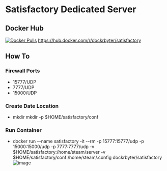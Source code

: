 # Satisfactory Dedicated Server

## Docker Hub
[![Docker Pulls](https://img.shields.io/docker/pulls/dockrbyter/satisfactory.svg)](https://hub.docker.com/r/dockrbyter/satisfactory)
https://hub.docker.com/r/dockrbyter/satisfactory

## How To
### Firewall Ports
 - 15777/UDP
 - 7777/UDP
 - 15000/UDP
 
### Create Date Location
 - mkdir mkdir -p $HOME/satisfactory/conf
 
 ### Run Container
  - docker run --name satisfactory -it --rm -p 15777:15777/udp -p 15000:15000/udp -p 7777:7777/udp -v $HOME/satisfactory:/home/steam/server -v $HOME/satisfactory/conf:/home/steam/.config dockrbyter/satisfactory![image](https://user-images.githubusercontent.com/60104113/139556779-59817ee6-d2a5-4410-8d07-ed6a61ffd15e.png)
  
